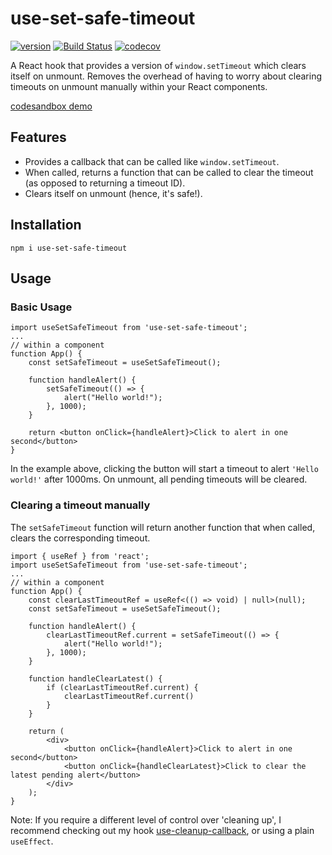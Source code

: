 # use-set-safe-timeout

[![version](https://img.shields.io/npm/v/use-set-safe-timeout)](https://www.npmjs.com/package/use-set-safe-timeout)
[![Build Status](https://img.shields.io/travis/shrugsy/use-set-safe-timeout)](https://travis-ci.org/shrugsy/use-set-safe-timeout)
[![codecov](https://img.shields.io/codecov/c/github/shrugsy/use-set-safe-timeout)](https://codecov.io/gh/shrugsy/use-set-safe-timeout)

A React hook that provides a version of `window.setTimeout` which clears itself on unmount. Removes the overhead of having to worry about clearing timeouts on unmount manually within your React components.

[codesandbox demo](https://codesandbox.io/s/use-set-safe-timeout-hzhjh?file=/src/App.tsx)

## Features

- Provides a callback that can be called like `window.setTimeout`.
- When called, returns a function that can be called to clear the timeout (as opposed to returning a timeout ID).
- Clears itself on unmount (hence, it's safe!).

## Installation

`npm i use-set-safe-timeout`

## Usage

### Basic Usage

```tsx
import useSetSafeTimeout from 'use-set-safe-timeout';
...
// within a component
function App() {
    const setSafeTimeout = useSetSafeTimeout();

    function handleAlert() {
        setSafeTimeout(() => {
            alert("Hello world!");
        }, 1000);
    }

    return <button onClick={handleAlert}>Click to alert in one second</button>
}
```

In the example above, clicking the button will start a timeout to alert `'Hello world!'` after 1000ms. On unmount, all pending timeouts will be cleared.

### Clearing a timeout manually

The `setSafeTimeout` function will return another function that when called, clears the corresponding timeout.

```tsx
import { useRef } from 'react';
import useSetSafeTimeout from 'use-set-safe-timeout';
...
// within a component
function App() {
    const clearLastTimeoutRef = useRef<(() => void) | null>(null);
    const setSafeTimeout = useSetSafeTimeout();

    function handleAlert() {
        clearLastTimeoutRef.current = setSafeTimeout(() => {
            alert("Hello world!");
        }, 1000);
    }

    function handleClearLatest() {
        if (clearLastTimeoutRef.current) {
            clearLastTimeoutRef.current()
        }
    }

    return (
        <div>
            <button onClick={handleAlert}>Click to alert in one second</button>
            <button onClick={handleClearLatest}>Click to clear the latest pending alert</button>
        </div>
    );
}
```

Note: If you require a different level of control over 'cleaning up', I recommend checking out my hook [use-cleanup-callback](https://www.npmjs.com/package/use-cleanup-callback), or using a plain `useEffect`.
